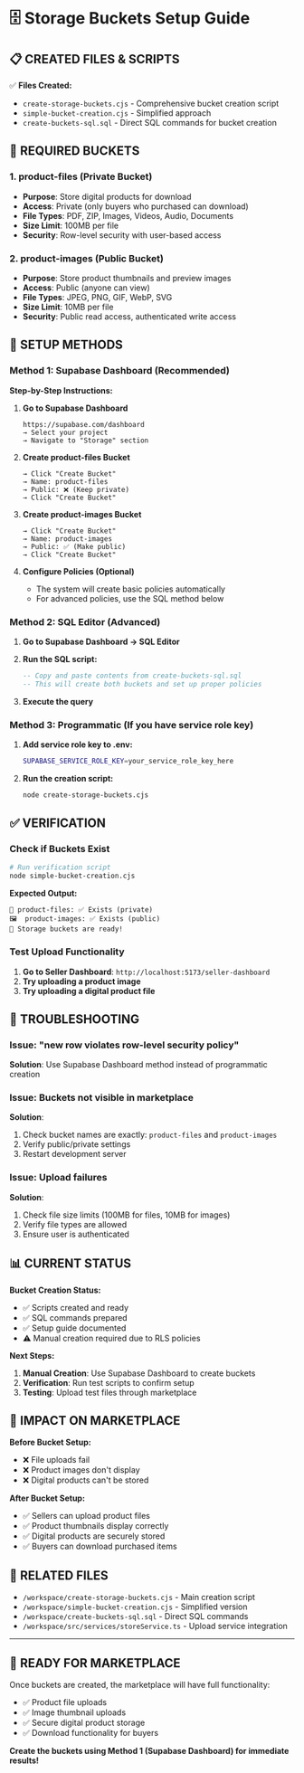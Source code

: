 # 🗄️ Storage Buckets Setup Guide

## 📋 **CREATED FILES & SCRIPTS**

✅ **Files Created:**
- `create-storage-buckets.cjs` - Comprehensive bucket creation script
- `simple-bucket-creation.cjs` - Simplified approach
- `create-buckets-sql.sql` - Direct SQL commands for bucket creation

## 🎯 **REQUIRED BUCKETS**

### 1. **product-files** (Private Bucket)
- **Purpose**: Store digital products for download
- **Access**: Private (only buyers who purchased can download)
- **File Types**: PDF, ZIP, Images, Videos, Audio, Documents
- **Size Limit**: 100MB per file
- **Security**: Row-level security with user-based access

### 2. **product-images** (Public Bucket) 
- **Purpose**: Store product thumbnails and preview images
- **Access**: Public (anyone can view)
- **File Types**: JPEG, PNG, GIF, WebP, SVG
- **Size Limit**: 10MB per file
- **Security**: Public read access, authenticated write access

## 🚀 **SETUP METHODS**

### Method 1: Supabase Dashboard (Recommended)

**Step-by-Step Instructions:**

1. **Go to Supabase Dashboard**
   ```
   https://supabase.com/dashboard
   → Select your project
   → Navigate to "Storage" section
   ```

2. **Create product-files Bucket**
   ```
   → Click "Create Bucket"
   → Name: product-files
   → Public: ❌ (Keep private)
   → Click "Create Bucket"
   ```

3. **Create product-images Bucket**
   ```
   → Click "Create Bucket" 
   → Name: product-images
   → Public: ✅ (Make public)
   → Click "Create Bucket"
   ```

4. **Configure Policies (Optional)**
   - The system will create basic policies automatically
   - For advanced policies, use the SQL method below

### Method 2: SQL Editor (Advanced)

1. **Go to Supabase Dashboard → SQL Editor**

2. **Run the SQL script:**
   ```sql
   -- Copy and paste contents from create-buckets-sql.sql
   -- This will create both buckets and set up proper policies
   ```

3. **Execute the query**

### Method 3: Programmatic (If you have service role key)

1. **Add service role key to .env:**
   ```bash
   SUPABASE_SERVICE_ROLE_KEY=your_service_role_key_here
   ```

2. **Run the creation script:**
   ```bash
   node create-storage-buckets.cjs
   ```

## ✅ **VERIFICATION**

### Check if Buckets Exist
```bash
# Run verification script
node simple-bucket-creation.cjs
```

**Expected Output:**
```
📁 product-files: ✅ Exists (private)
🖼️  product-images: ✅ Exists (public)
🎉 Storage buckets are ready!
```

### Test Upload Functionality
1. **Go to Seller Dashboard**: `http://localhost:5173/seller-dashboard`
2. **Try uploading a product image**
3. **Try uploading a digital product file**

## 🔧 **TROUBLESHOOTING**

### Issue: "new row violates row-level security policy"
**Solution**: Use Supabase Dashboard method instead of programmatic creation

### Issue: Buckets not visible in marketplace
**Solution**: 
1. Check bucket names are exactly: `product-files` and `product-images`
2. Verify public/private settings
3. Restart development server

### Issue: Upload failures
**Solution**:
1. Check file size limits (100MB for files, 10MB for images)
2. Verify file types are allowed
3. Ensure user is authenticated

## 📊 **CURRENT STATUS**

**Bucket Creation Status:**
- ✅ Scripts created and ready
- ✅ SQL commands prepared  
- ✅ Setup guide documented
- ⚠️  Manual creation required due to RLS policies

**Next Steps:**
1. **Manual Creation**: Use Supabase Dashboard to create buckets
2. **Verification**: Run test scripts to confirm setup
3. **Testing**: Upload test files through marketplace

## 🎯 **IMPACT ON MARKETPLACE**

**Before Bucket Setup:**
- ❌ File uploads fail
- ❌ Product images don't display
- ❌ Digital products can't be stored

**After Bucket Setup:**
- ✅ Sellers can upload product files
- ✅ Product thumbnails display correctly  
- ✅ Digital products are securely stored
- ✅ Buyers can download purchased items

## 🔗 **RELATED FILES**

- `/workspace/create-storage-buckets.cjs` - Main creation script
- `/workspace/simple-bucket-creation.cjs` - Simplified version
- `/workspace/create-buckets-sql.sql` - Direct SQL commands
- `/workspace/src/services/storeService.ts` - Upload service integration

---

## 🎉 **READY FOR MARKETPLACE**

Once buckets are created, the marketplace will have full functionality:
- ✅ Product file uploads
- ✅ Image thumbnail uploads  
- ✅ Secure digital product storage
- ✅ Download functionality for buyers

**Create the buckets using Method 1 (Supabase Dashboard) for immediate results!**
